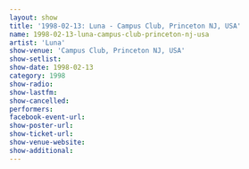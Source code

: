 ```yaml
---
layout: show
title: '1998-02-13: Luna - Campus Club, Princeton NJ, USA'
name: 1998-02-13-luna-campus-club-princeton-nj-usa
artist: 'Luna'
show-venue: 'Campus Club, Princeton NJ, USA'
show-setlist: 
show-date: 1998-02-13
category: 1998
show-radio: 
show-lastfm: 
show-cancelled: 
performers: 
facebook-event-url: 
show-poster-url: 
show-ticket-url: 
show-venue-website: 
show-additional: 
---
```


